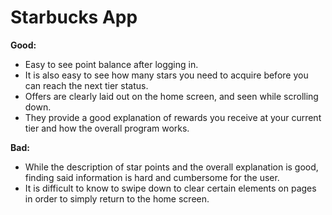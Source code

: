 # Starbucks App
**Good:**
  - Easy to see point balance after logging in.
  - It is also easy to see how many stars you need to acquire before you can reach the next tier status. 
  - Offers are clearly laid out on the home screen, and seen while scrolling down.
  - They provide a good explanation of rewards you receive at your current tier and how the overall program works.
 

**Bad:**
 - While the description of star points and the overall explanation is good, finding said information is hard and cumbersome for the user.
 - It is difficult to know to swipe down to clear certain elements on pages in order to simply return to the home screen.
 
